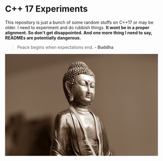 # C++ 17 Experiments
This repository is just a bunch of some random stuffs on C++17 or may be older. I need to experiment and do rubbish things. 
**It wont be in a proper alignment. So don't get disappointed. And one more thing I need to say, READMEs are potentially dangerous.**
> Peace begins when expectations end. **- Buddha**

![Royalty free Budha image](Buddha_image.jpg)
